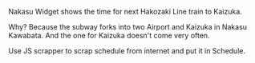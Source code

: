Nakasu Widget shows the time for next Hakozaki Line train to Kaizuka.

Why?
Because the subway forks into two Airport and Kaizuka in Nakasu Kawabata. And the one for Kaizuka doesn't come very often.

Use JS scrapper to scrap schedule from internet and put it in Schedule.
